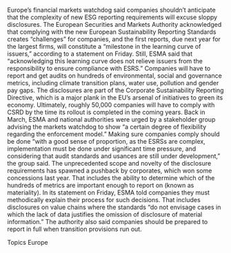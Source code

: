 Europe’s financial markets watchdog said companies shouldn’t anticipate that the complexity of new ESG reporting requirements will excuse sloppy disclosures.
The European Securities and Markets Authority acknowledged that complying with the new European Sustainability Reporting Standards creates “challenges” for companies, and the first reports, due next year for the largest firms, will constitute a “milestone in the learning curve of issuers,” according to a statement on Friday.
Still, ESMA said that “acknowledging this learning curve does not relieve issuers from the responsibility to ensure compliance with ESRS.”
Companies will have to report and get audits on hundreds of environmental, social and governance metrics, including climate transition plans, water use, pollution and gender pay gaps. The disclosures are part of the Corporate Sustainability Reporting Directive, which is a major plank in the EU’s arsenal of initiatives to green its economy. Ultimately, roughly 50,000 companies will have to comply with CSRD by the time its rollout is completed in the coming years.
Back in March, ESMA and national authorities were urged by a stakeholder group advising the markets watchdog to show “a certain degree of flexibility regarding the enforcement model.”
Making sure companies comply should be done “with a good sense of proportion, as the ESRSs are complex, implementation must be done under significant time pressure, and considering that audit standards and usances are still under development,” the group said.
The unprecedented scope and novelty of the disclosure requirements has spawned a pushback by corporates, which won some concessions last year. That includes the ability to determine which of the hundreds of metrics are important enough to report on (known as materiality).
In its statement on Friday, ESMA told companies they must methodically explain their process for such decisions. That includes disclosures on value chains where the standards “do not envisage cases in which the lack of data justifies the omission of disclosure of material information.” The authority also said companies should be prepared to report in full when transition provisions run out.

Topics
Europe
